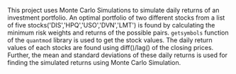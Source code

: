 This project uses Monte Carlo Simulations to simulate daily returns of an investment portfolio. An optimal portfolio of two different stocks from a list of five stocks('DIS','HPQ','USO','DVN','LMT') is found by calculating the minimum risk weights and returns of the possible pairs. 
`getsymbols` function of the `quantmod` library is used to get the stock values. The daily return values of each stocks are found using diff()/lag() of the closing prices. Further, the mean and standard deviations of these daily returns is used for finding the simulated returns using Monte Carlo Simulation.

